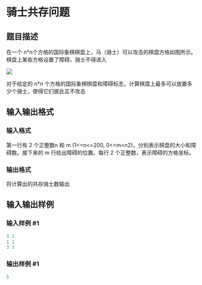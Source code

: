 # 骑士共存问题

## 题目描述

在一个 n\*n个方格的国际象棋棋盘上，马（骑士）可以攻击的棋盘方格如图所示。棋盘上某些方格设置了障碍，骑士不得进入

![](https://cdn.luogu.com.cn/upload/pic/2669.png)

对于给定的 n\*n 个方格的国际象棋棋盘和障碍标志，计算棋盘上最多可以放置多少个骑士，使得它们彼此互不攻击

## 输入输出格式

### 输入格式

第一行有 2 个正整数n 和 m (1<=n<=200, 0<=m<n2)，分别表示棋盘的大小和障碍数。接下来的 m 行给出障碍的位置。每行 2 个正整数，表示障碍的方格坐标。 

### 输出格式

将计算出的共存骑士数输出

## 输入输出样例

### 输入样例 #1

```cpp
3 2
1 1
3 3
```


### 输出样例 #1

```cpp
5
```


